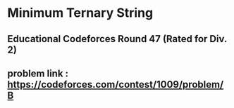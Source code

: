 # Minimum Ternary String

##  Educational Codeforces Round 47 (Rated for Div. 2)

## problem link : https://codeforces.com/contest/1009/problem/B
